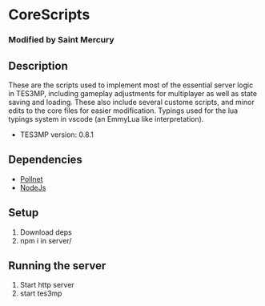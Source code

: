 # CoreScripts
### Modified by Saint Mercury

## Description
These are the scripts used to implement most of the essential server logic in TES3MP, including gameplay adjustments for multiplayer as well as state saving and loading. These also include several custome scripts, and minor edits to the core files for easier modification. Typings used for the lua typings system in vscode (an EmmyLua like interpretation).

* TES3MP version: 0.8.1

## Dependencies

* [Pollnet](https://github.com/probable-basilisk/pollnet/releases)
* [NodeJs](https://nodejs.org/en/)

## Setup

1. Download deps
2. npm i in server/

## Running the server

1. Start http server
2. start tes3mp
